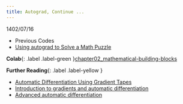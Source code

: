 ```yaml
---
title: Autograd, Continue ...
---
```


1402/07/16

* Previous Codes
* [Using autograd to Solve a Math Puzzle](https://machinelearningmastery.com/using-autograd-in-tensorflow-to-solve-a-regression-problem/)

**Colab**{: .label .label-green }[chapter02_mathematical-building-blocks](https://github.com/fchollet/deep-learning-with-python-notebooks/blob/master/chapter02_mathematical-building-blocks.ipynb)

**Further Reading**{: .label .label-yellow }

* [Automatic Differentiation Using Gradient Tapes](https://gowrishankar.info/blog/automatic-differentiation-using-gradient-tapes/)
* [Introduction to gradients and automatic differentiation](https://www.tensorflow.org/guide/autodiff)
* [Advanced automatic differentiation](https://www.tensorflow.org/guide/advanced_autodiff)
